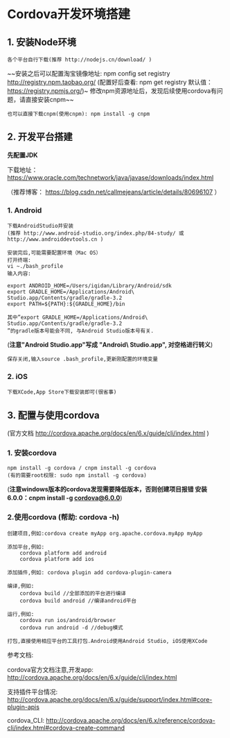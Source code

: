 # Cordova开发环境搭建

## 1. 安装Node环境
	各个平台自行下载(推荐 http://nodejs.cn/download/ )

~~安装之后可以配置淘宝镜像地址: npm config set registry http://registry.npm.taobao.org/ 
	(配置好后查看: npm get registry 默认值：https://registry.npmjs.org/)~ 修改npm资源地址后，发现后续使用cordova有问题，请直接安装cnpm~~
	
	也可以直接下载cnpm(使用cnpm): npm install -g cnpm

## 2. 开发平台搭建
**先配置JDK** 

下载地址：https://www.oracle.com/technetwork/java/javase/downloads/index.html

（推荐博客： https://blog.csdn.net/callmejeans/article/details/80696107 ）
### 1. Android
	下载AndroidStudio并安装
	(推荐 http://www.android-studio.org/index.php/84-study/ 或 http://www.androiddevtools.cn )	

	安装完后,可能需要配置环境（Mac OS）
	打开终端: 
	vi ~./bash_profile
	输入内容:
	
	export ANDROID_HOME=/Users/iqidan/Library/Android/sdk
	export GRADLE_HOME=/Applications/Android\ Studio.app/Contents/gradle/gradle-3.2 
	export PATH=${PATH}:${GRADLE_HOME}/bin
	
	其中”export GRADLE_HOME=/Applications/Android\ Studio.app/Contents/gradle/gradle-3.2 
	”的gradle版本号能会不同, 与Android Studio版本号有关.

(**注意"Android Studio.app"写成 "Android\ Studio.app", 对空格进行转义**)

	保存关闭,输入source .bash_profile,更新刚配置的环境变量

### 2. iOS
	下载XCode,App Store下载安装即可(很省事)
	
## 3. 配置与使用cordova 
(官方文档 http://cordova.apache.org/docs/en/6.x/guide/cli/index.html )
###	1. 安装cordova 
	npm install -g cordova / cnpm install -g cordova
	(有的需要root权限: sudo npm install -g cordova)
(**注意windows版本的cordova发现需要降低版本，否则创建项目报错 安装6.0.0：cnpm install -g cordova@6.0.0**)
### 2.使用cordova (帮助: cordova -h)
	创建项目,例如:cordova create myApp org.apache.cordova.myApp myApp
	
	添加平台,例如:
		cordova platform add android
		cordova platform add ios
		
    添加插件,例如: cordova plugin add cordova-plugin-camera
    
   	编译,例如:
   		cordova build //全部添加的平台进行编译
		cordova build android //编译android平台
		
	运行,例如:
		cordova run ios/android/browser
		cordova run android -d //debug模式
		
	打包,直接使用相应平台的工具打包.Android使用Android Studio, iOS使用XCode

参考文档:

cordova官方文档注意,开发app: http://cordova.apache.org/docs/en/6.x/guide/cli/index.html

支持插件平台情况: http://cordova.apache.org/docs/en/6.x/guide/support/index.html#core-plugin-apis

cordova_CLI: http://cordova.apache.org/docs/en/6.x/reference/cordova-cli/index.html#cordova-create-command
    
